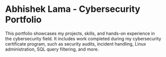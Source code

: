 # Abhishek Lama - Cybersecurity Portfolio

This portfolio showcases my projects, skills, and hands-on experience in the cybersecurity field. It includes work completed during my cybersecurity certificate program, such as security audits, incident handling, Linux administration, SQL query filtering, and more.
